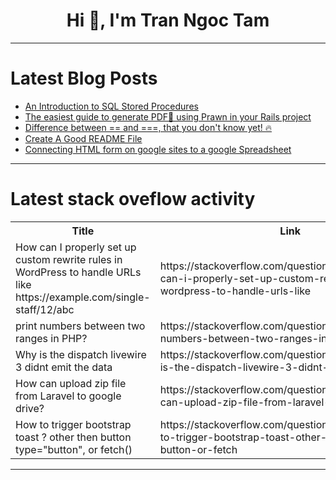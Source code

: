 <h1 align="center">Hi 👋, I'm Tran Ngoc Tam</h1>

---

# Latest Blog Posts 
<!-- BLOG-POST-LIST:START -->
- [An Introduction to SQL Stored Procedures](https://dev.to/dbvismarketing/an-introduction-to-sql-stored-procedures-41h)
- [The easiest guide to generate PDF📜 using Prawn in your Rails project](https://dev.to/pimp_my_ruby/the-easiest-guide-to-generate-pdf-using-prawn-in-your-rails-project-oh3)
- [Difference between == and ===, that you don&#39;t know yet! 🔥](https://dev.to/alisamir/difference-between-and-that-you-dont-know-yet-2gko)
- [Create A Good README File](https://dev.to/alisamir/create-a-good-readme-file-1h8k)
- [Connecting HTML form on google sites to a google Spreadsheet](https://dev.to/adedeji_daniel_1facf1c3f7/connecting-html-form-on-google-sites-to-a-google-spreadsheet-47li)
<!-- BLOG-POST-LIST:END -->

---

# Latest stack oveflow activity
<table>
  <tr><th>Title</th><th>Link</th></tr>
  <!-- STACKOVERFLOW:START --><tr><td>How can I properly set up custom rewrite rules in WordPress to handle URLs like https://example.com/single-staff/12/abc</td><td>https://stackoverflow.com/questions/78791835/how-can-i-properly-set-up-custom-rewrite-rules-in-wordpress-to-handle-urls-like</td></tr><tr><td>print numbers between two ranges in PHP?</td><td>https://stackoverflow.com/questions/78791811/print-numbers-between-two-ranges-in-php</td></tr><tr><td>Why is the dispatch livewire 3 didnt emit the data</td><td>https://stackoverflow.com/questions/78791714/why-is-the-dispatch-livewire-3-didnt-emit-the-data</td></tr><tr><td>How can upload zip file from Laravel to google drive?</td><td>https://stackoverflow.com/questions/78791643/how-can-upload-zip-file-from-laravel-to-google-drive</td></tr><tr><td>How to trigger bootstrap toast ? other then button type=&quot;button&quot;, or fetch&lpar;&rpar;</td><td>https://stackoverflow.com/questions/78791567/how-to-trigger-bootstrap-toast-other-then-button-type-button-or-fetch</td></tr><!-- STACKOVERFLOW:END -->
</table>

---


